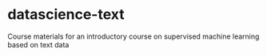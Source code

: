 # datascience-text
Course materials for an introductory course on supervised machine learning based on text data
